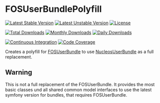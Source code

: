 FOSUserBundlePolyfill
=====================

[![Latest Stable Version](https://poser.pugx.org/nucleos/fos-user-bundle-polyfill/v/stable)](https://packagist.org/packages/nucleos/fos-user-bundle-polyfill)
[![Latest Unstable Version](https://poser.pugx.org/nucleos/fos-user-bundle-polyfill/v/unstable)](https://packagist.org/packages/nucleos/fos-user-bundle-polyfill)
[![License](https://poser.pugx.org/nucleos/fos-user-bundle-polyfill/license)](LICENSE.md)

[![Total Downloads](https://poser.pugx.org/nucleos/fos-user-bundle-polyfill/downloads)](https://packagist.org/packages/nucleos/fos-user-bundle-polyfill)
[![Monthly Downloads](https://poser.pugx.org/nucleos/fos-user-bundle-polyfill/d/monthly)](https://packagist.org/packages/nucleos/fos-user-bundle-polyfill)
[![Daily Downloads](https://poser.pugx.org/nucleos/fos-user-bundle-polyfill/d/daily)](https://packagist.org/packages/nucleos/fos-user-bundle-polyfill)

[![Continuous Integration](https://github.com/nucleos/FOSUserBundlePolyfill/workflows/Continuous%20Integration/badge.svg)](https://github.com/nucleos/FOSUserBundlePolyfill/actions)
[![Code Coverage](https://codecov.io/gh/nucleos/FOSUserBundlePolyfill/branch/master/graph/badge.svg)](https://codecov.io/gh/nucleos/FOSUserBundlePolyfill)

Creates a polyfill for [FOSUserBundle](https://github.com/FriendsOfSymfony/FOSUserBundle/) to use [NucleosUserBundle](https://github.com/nucleos/NucleosUserBundle/) as a full replacement.

## Warning

This is not a full replacement of the FOSUserBundle. It provides the most basic classes und all shared common model interfaces to use the latest symfony version for bundles, that requires FOSUserBundle.
